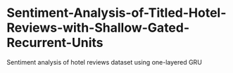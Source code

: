 # Sentiment-Analysis-of-Titled-Hotel-Reviews-with-Shallow-Gated-Recurrent-Units
Sentiment analysis of hotel reviews dataset using one-layered GRU
